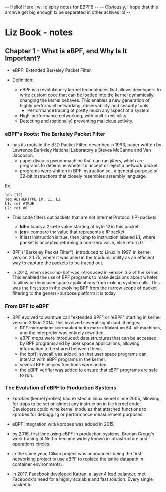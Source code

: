 -- Hello! Here I will display notes for EBPF!! --
-- Obviously, I hope that this archive get big enough to be separated in other achives lol -- 

# Liz Book - notes

## Chapter 1 - What is eBPF, and Why Is It Important?

- eBPF: Extended Berkeley Packet Filter.

- Definition:
    - eBPF is a revolutioanry kernel technologies that allows developers to write custom code that can be loaded into the kernel dynamically, changing the kernel behaves. This enables a new generation of highly performant networking, observability, and security tools. 
        - Performance tracing of pretty much any aspect of a system.
	- High-performance networking, with built-in visibility.
	- Detecting and (optionally) preventing malicious activity.

### eBPF's Roots: The Berkeley Packet Filter

- has its roots in the BSD Packet Filter, described in 1993, paper written by Lawrence Berkeley National Laboratory's Steven McCanne and Van Jacobson.
    - paper discuss pseudomachine that can run *filters*, which are programs to determine wheter to accept or reject a network packet.
    - programs were whitten in BPF instruction set, a general-purpose of 32-bit instructions that closely resembles assembly language.

Ex.

```assembly
ldh	[12]
jeq	#ETHERTYPE IP, L1, L2
L1:	ret	#TRUE
L2:	ret	#0
```

- This code filters out packets that are not Internet Protocol (IP) packets.
    - **ldh**= loads a 2-byte value starting at byte 12 in this packet.
    - **jeq**= compare the value that represents a IP packet
    - if last instruction is true, then jump to instruction labeled L1, where packet is accepted returning a non-zero value, else return 0

- BPF ("Berkeley Packet Filter"), introduced to Linux in 1997, in kernel version 2.1.75, where it was used in the tcpdump utility as an efficient way to capture the packets to be traced out.

- in 2012, when seccomp-bpf was introduced in version 3.5 of the kernel. This enabled the use of BPF programs to make decisions about wheter to allow or deny user space applications from making system calls. This was the first step in the evolving BPF from the narrow scope of packet filtering to the general-purpose platform it is today.

### From BPF to eBPF

- BPF evolved to waht we call "extended BPF" or "eBPF" starting in kernel version 3.18 in 2014. This involved several significant changes:
    - BPF instructions overhauled to be more efficient on 64-bit machines, and the interpreter was entirely rewritten.
    - eBPF *maps* were introduced: data structures that can be accessed by BPF programs and by user space applications, allowing information to be shared between them.
    - the bpf() syscall was added, so that user space programs can interact with eBPF programs in the kernel.
    - several BPF helpres functions were added.
    - the eBPF verifier was added to ensure that eBPF programs are safe to run.

### The Evolution of eBPF to Production Systems

- *kprobes* (kernel probes) had existed in linux kernel since 2005, allowing for traps to be set on almost any instruction in the kernel code. Developers could write kernel modules that attached functions to kprobes for debugging or performance measurement purposes.

- eBPF integration with kprobes was added in 2015.

- by 2016, first time using eBPF in production systems. Bredan Gregg's work tracing at Netflix became widely known in infrastructure and operations circles.

- in the same year, Cilium project was announced, being the first networking project to use eBPF to replace the entire datapath in container environments.

- in 2017, Facebook developed Katran, a layer 4 load balancer, met Facebook's need for a highly scalable and fast solution. Every single packet to  
